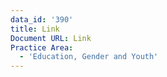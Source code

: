 ```yaml
---
data_id: '390'
title: Link
Document URL: Link
Practice Area:
  - 'Education, Gender and Youth'
---
```

